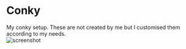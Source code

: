 # Conky
My conky setup. These are not created by me but I customised them according to my needs.   
![screenshot](https://github.com/ujjwal96/Conky/blob/master/Screenshot.png)
